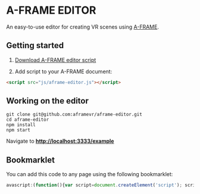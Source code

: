 # A-FRAME EDITOR

An easy-to-use editor for creating VR scenes using [A-FRAME](http://aframe.io/).

## Getting started

1. [Download A-FRAME editor script](https://aframevr.github.io/aframe-editor/dist/aframe-editor.js)

2. Add script to your A-FRAME document:

```html
<script src="js/aframe-editor.js"></script>
```

## Working on the editor

```
git clone git@github.com:aframevr/aframe-editor.git
cd aframe-editor
npm install
npm start
```

Navigate to __[http://localhost:3333/example](http://localhost:3333/example)__

## Bookmarklet

You can add this code to any page using the following bookmarklet:
```javascript
avascript:(function(){var script=document.createElement('script'); script.src='http://localhost:3333/build/aframe-editor.js';document.head.appendChild(script);})()
```
